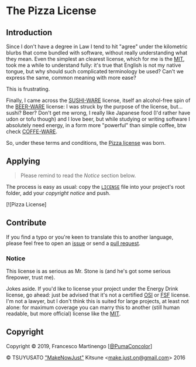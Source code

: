 # The Pizza License

## Introduction

Since I don't have a degree in Law I tend to hit "agree" under the kilometric blurbs that come bundled with software, without really understanding what they mean. Even the simplest an clearest license, which for me is the [MIT], took me a while to understand fully: it's true that English is not my native tongue, but why should such complicated terminology be used? Can't we express the same, common meaning with more ease?

This is frustrating.

Finally, I came across the [SUSHI-WARE](https://github.com/MakeNowJust/sushi-ware) license, itself an alcohol-free spin of the [BEER-WARE](https://people.freebsd.org/~phk/) license: I was struck by the purpose of the license, but... sushi? Beer? Don't get me wrong, I really like Japanese food (I'd rather have udon or tofu though) and I love beer, but while studying or writing software I absolutely need energy, in a form more "powerful" than simple coffee, btw check [COFFE-WARE](https://github.com/jack23247/espresso-license).

So, under these terms and conditions, the [Pizza license](LICENSE) was born.

## Applying

> Please remind to read the *Notice* section below.

The process is easy as usual: copy the [`LICENSE`](LICENSE) file into your project's root folder, add your *copyright notice* and push.


[![Pizza License]

## Contribute

If you find a typo or you're keen to translate this to another language, please feel free to open an [issue](issues) or send a [pull request](pulls).

### Notice

This license is as serious as Mr. Stone is (and he's got some serious firepower, trust me).

Jokes aside. If you'd like to license your project under the Energy Drink license, go ahead: just be advised that it's not a certified [OSI] or [FSF] license. I'm not a lawyer, but I don't think this is suited for large projects, at least not alone: for maximum coverage you can marry this to another (still human readable, but more official) license like the [MIT].

[MIT]: https://opensource.org/licenses/MIT
[OSI]: https://opensource.org/
[FSF]: http://www.fsf.org/

## Copyright

Copyright © 2019, Francesco Martinengo [[@PumaConcolor](https://github.com/PumaConcolor/)]

© TSUYUSATO ["MakeNowJust"](https://github.com/MakeNowJust) Kitsune <<make.just.on@gmail.com>> 2016
